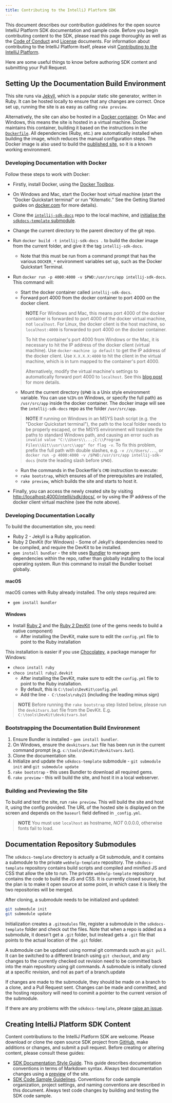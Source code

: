 ```yaml
---
title: Contributing to the IntelliJ Platform SDK
---
```

<!-- Copyright 2000-2020 JetBrains s.r.o. and other contributors. Use of this source code is governed by the Apache 2.0 license that can be found in the LICENSE file. -->

This document describes our contribution guidelines for the open source IntelliJ Platform SDK documentation and sample code.
Before you begin contributing content to the SDK, please read this page thoroughly as well as the [Code of Conduct](/CODE_OF_CONDUCT.md) and [License](https://github.com/JetBrains/intellij-sdk-docs/blob/master/LICENSE.txt) documents.
For information about contributing to the IntelliJ Platform itself, please visit [Contributing to the IntelliJ Platform](/basics/platform_contributions.md).

Here are some useful things to know before authoring SDK content and submitting your Pull Request.
 
## Setting Up the Documentation Build Environment

This site runs via [Jekyll](https://jekyllrb.com), which is a popular static site generator, written in Ruby. It can be hosted locally to ensure that any changes are correct. Once set up, running the site is as easy as calling `rake preview`.

Alternatively, the site can also be hosted in a [Docker container](https://www.docker.com). On Mac and Windows, this means the site is hosted in a virtual machine. Docker maintains this container, building it based on the instructions in the [`Dockerfile`](https://github.com/JetBrains/intellij-sdk-docs/blob/master/Dockerfile). All dependencies (Ruby, etc.) are automatically installed when building the image, which reduces the manual configuration steps. The Docker image is also used to build the [published site](https://www.jetbrains.org/intellij/sdk/docs/index.html), so it is a known working environment.

### Developing Documentation with Docker

Follow these steps to work with Docker:

* Firstly, install Docker, using the [Docker Toolbox](https://www.docker.com/docker-toolbox).
* On Windows and Mac, start the Docker host virtual machine (start the "Docker Quickstart terminal" or run "Kitematic." See the Getting Started guides on [docker.com](https://www.docker.com) for more details).
* Clone the [`intellij-sdk-docs`](https://github.com/JetBrains/intellij-sdk-docs) repo to the local machine, and [initialise the `sdkdocs-template` submodule](#documentation-repository-submodules).
* Change the current directory to the parent directory of the git repo.
* Run `docker build -t intellij-sdk-docs .` to build the docker image from the current folder, and give it the tag `intellij-sdk-docs`.
    * Note that this must be run from a command prompt that has the various `DOCKER_*` environment variables set up, such as the Docker Quickstart Terminal.
* Run `docker run -p 4000:4000 -v $PWD:/usr/src/app intellij-sdk-docs`. This command will:
    * Start the docker container called `intellij-sdk-docs`.
    * Forward port 4000 from the docker container to port 4000 on the docker client.

    > **NOTE** For Windows and Mac, this means port 4000 of the docker container is forwarded to port 4000 of the docker virtual machine, not `localhost`. For Linux, the docker client is the host machine, so `localhost:4000` is forwarded to port 4000 on the docker container.
    >
    > To hit the container's port 4000 from Windows or the Mac, it is necessary to hit the IP address of the docker client (virtual machine). Use `docker-machine ip default` to get the IP address of the docker client. Use `X.X.X.X:4000` to hit the client in the virtual machine, which is in turn mapped to the container's port 4000.
    >
    > Alternatively, modify the virtual machine's settings to automatically forward port 4000 to `localhost`. See this [blog post](https://acaird.github.io/computers/2014/11/16/docker-virtualbox-host-networking) for more details.
 
    * Mount the current directory (`$PWD` is a Unix style environment variable. You can use `%CD%` on Windows, or specify the full path) as `/usr/src/app` inside the docker container. The docker image will see the `intellij-sdk-docs` repo as the folder `/usr/src/app`.

    > **NOTE** If running on Windows in an MSYS bash script (e.g. the "Docker Quickstart terminal"), the path to the local folder needs to be properly escaped, or the MSYS environment will translate the paths to standard Windows path, and causing an error such as `invalid value "C:\\Users\\...;C:\\Program Files\\Git\\usr\\src\\app" for flag -v`. To fix this problem, prefix the full path with double slashes, e.g. `-v //c/Users/...`, or `docker run -p 4000:4000 -v /$PWD:/usr/src/app intellij-sdk-docs` (note the leading slash before `$PWD`).

    * Run the commands in the Dockerfile's `CMD` instruction to execute: 
  * `rake bootstrap`, which ensures all of the prerequisites are installed, 
  * `rake preview`, which builds the site and starts to host it.
* Finally, you can access the newly created site by visiting [http://localhost:4000/intellij/sdk/docs/](http://localhost:4000/intellij/sdk/docs/), or by using the IP address of the docker client virtual machine (see the note above).

### Developing Documentation Locally

To build the documentation site, you need:

* Ruby 2 - Jekyll is a Ruby application.
* Ruby 2 DevKit (for Windows) - Some of Jekyll's dependencies need to be compiled, and require the DevKit to be installed.
* `gem install bundler` - the site uses [Bundler](https://bundler.io) to manage gem dependencies within the repo, rather than globally installing to the local operating system. Run this command to install the Bundler toolset globally.

#### macOS

macOS comes with Ruby already installed. The only steps required are:

* `gem install bundler`

#### Windows

* Install [Ruby 2](https://rubyinstaller.org) and the [Ruby 2 DevKit](https://rubyinstaller.org/downloads/) (one of the gems needs to build a native component)
    * After installing the DevKit, make sure to edit the `config.yml` file to point to the Ruby installation

This installation is easier if you use [Chocolatey](https://chocolatey.org), a package manager for Windows:

* `choco install ruby`
* `choco install ruby2.devkit`
    * After installing the DevKit, make sure to edit the `config.yml` file to point to the Ruby installation.
    * By default, this is `C:\tools\DevKit\config.yml`
    * Add the line `- C:\tools\ruby21` (including the leading minus sign)

> **NOTE** Before running the `rake bootstrap` step listed below, please run the `devkitvars.bat` file from the DevKit. E.g. `C:\tools\DevKit\devkitvars.bat`

### Bootstrapping the Documentation Build Environment

1. Ensure Bundler is installed - `gem install bundler`.
2. On Windows, ensure the `devkitvars.bat` file has been run in the current command prompt (e.g. `c:\tools\DevKit\devkitvars.bat`).
3. Clone the documentation site.
4. Initialize and update the `sdkdocs-template` submodule - `git submodule init` and `git submodule update`
5. `rake bootstrap` - this uses Bundler to download all required gems.
6. `rake preview` - this will build the site, and host it in a local webserver. 

### Building and Previewing the Site

To build and test the site, run `rake preview`. This will build the site and host it, using the config provided. The URL of the hosted site is displayed on the screen and depends on the `baseurl` field defined in `_config.yml`.

> **NOTE** You must use `localhost` as hostname, _NOT_ 0.0.0.0, otherwise fonts fail to load.

## Documentation Repository Submodules
The `sdkdocs-template` directory is actually a Git submodule, and it contains a submodule to the private `webhelp-template` repository. 
The `sdkdocs-template` repository contains build scripts and compiled and minified JS and CSS that allow the site to run. 
The private `webhelp-template` repository contains the code to build the JS and CSS. 
It is currently closed source, but the plan is to make it open source at some point, in which case it is likely the two repositories will be merged.

After cloning, a submodule needs to be initialized and updated:

```sh
git submodule init
git submodule update
```

Initialization creates a `.gitmodules` file, register a submodule in the `sdkdocs-template` folder and check out the files. 
Note that when a repo is added as a submodule, it doesn't get a `.git` folder, but instead gets a `.git` file that points to the actual location of the `.git` folder.

A submodule can be updated using normal git commands such as `git pull`. 
It can be switched to a different branch using `git checkout`, and any changes to the currently checked out revision need to be committed back into the main repository using git commands. 
A submodule is initially cloned at a specific revision, and not as part of a branch.update

If changes are made to the submodule, they should be made on a branch to a clone, and a Pull Request sent. 
Changes can be made and committed, and the hosting repository will need to commit a pointer to the current version of the submodule.

If there are any problems with the `sdkdocs-template`, please [raise an issue](https://github.com/JetBrains/sdkdocs-template/issues).

## Creating IntelliJ Platform SDK Content
Content contributions to the IntelliJ Platform SDK are welcome.
Please download or clone the open source SDK project from [GitHub](https://github.com/JetBrains/intellij-sdk-docs), make additions or changes, and submit a pull request.
Before creating or altering content, please consult these guides:
* [SDK Documentation Style Guide](intro/sdk_style.md). 
  This guide describes documentation conventions in terms of Markdown syntax.
  Always test documentation changes using a [preview](#building-and-previewing-the-site) of the site.
* [SDK Code Sample Guidelines](intro/sdk_code_guidelines.md). 
  Conventions for code sample organization, project settings, and naming conventions are described in this document.
  Always test code changes by building and testing the SDK code sample.

